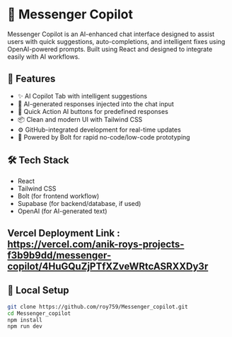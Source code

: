 # 🤖 Messenger Copilot

Messenger Copilot is an AI-enhanced chat interface designed to assist users with quick suggestions, auto-completions, and intelligent fixes using OpenAI-powered prompts. Built using React and designed to integrate easily with AI workflows.

## 🚀 Features

- ✨ AI Copilot Tab with intelligent suggestions
- 💬 AI-generated responses injected into the chat input
- 🎯 Quick Action AI buttons for predefined responses
- 📦 Clean and modern UI with Tailwind CSS
- ⚙️ GitHub-integrated development for real-time updates
- 🔄 Powered by Bolt for rapid no-code/low-code prototyping

## 🛠 Tech Stack

- React
- Tailwind CSS
- Bolt (for frontend workflow)
- Supabase (for backend/database, if used)
- OpenAI (for AI-generated text)
  
## Vercel Deployment Link : https://vercel.com/anik-roys-projects-f3b9b9dd/messenger-copilot/4HuGQuZjPTfXZveWRtcASRXXDy3r

## 🔧 Local Setup

```bash
git clone https://github.com/roy759/Messenger_copilot.git
cd Messenger_copilot
npm install
npm run dev
